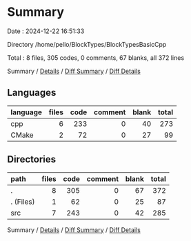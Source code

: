# Summary

Date : 2024-12-22 16:51:33

Directory /home/pello/BlockTypes/BlockTypesBasicCpp

Total : 8 files,  305 codes, 0 comments, 67 blanks, all 372 lines

Summary / [Details](details.md) / [Diff Summary](diff.md) / [Diff Details](diff-details.md)

## Languages
| language | files | code | comment | blank | total |
| :--- | ---: | ---: | ---: | ---: | ---: |
| cpp | 6 | 233 | 0 | 40 | 273 |
| CMake | 2 | 72 | 0 | 27 | 99 |

## Directories
| path | files | code | comment | blank | total |
| :--- | ---: | ---: | ---: | ---: | ---: |
| . | 8 | 305 | 0 | 67 | 372 |
| . (Files) | 1 | 62 | 0 | 25 | 87 |
| src | 7 | 243 | 0 | 42 | 285 |

Summary / [Details](details.md) / [Diff Summary](diff.md) / [Diff Details](diff-details.md)